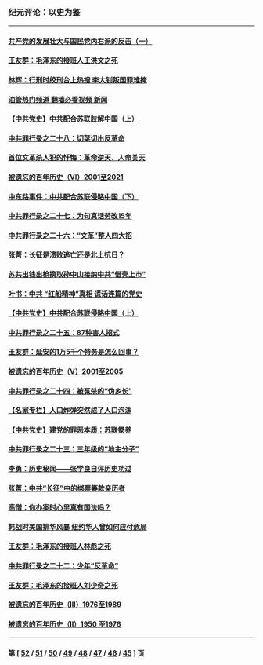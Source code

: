 ### 纪元评论：以史为鉴
---
#### [共产党的发展壮大与国民党内右派的反击（一）](../../pages/nsc1028/n13033620.md?06200330) 
#### [王友群：毛泽东的接班人王洪文之死](../../pages/nsc1028/n13032288.md?06200330) 
#### [林辉：行刑时绞刑台上热搜 李大钊叛国罪难掩](../../pages/nsc1028/n13031965.md?06200330) 
#### [油管热门频道 翻墙必看视频 新闻](ok?06200330)
#### [【中共党史】中共配合苏联肢解中国（上）](../../pages/nsc1028/n13030262.md?06200330) 
#### [中共罪行录之二十八：切菜切出反革命](../../pages/nsc1028/n13030600.md?06200330) 
#### [首位文革杀人犯的忏悔：革命逆天、人命关天](../../pages/nsc1028/n13030146.md?06200330) 
#### [被遗忘的百年历史（VI）2001至2021](../../pages/nsc1028/n13001669.md?06200330) 
#### [中东路事件：中共配合苏联侵略中国（下）](../../pages/nsc1028/n13022783.md?06200330) 
#### [中共罪行录之二十七：为句真话劳改15年](../../pages/nsc1028/n13023054.md?06200330) 
#### [中共罪行录之二十六：“文革”整人四大招](../../pages/nsc1028/n13020689.md?06200330) 
#### [张菁：长征是溃败逃亡还是北上抗日？](../../pages/nsc1028/n13020585.md?06200330) 
#### [苏共出钱出枪换取孙中山接纳中共“借壳上市”](../../pages/nsc1028/n13020354.md?06200330) 
#### [叶书：中共 “红船精神”真相 谎话连篇的党史](../../pages/nsc1028/n13020296.md?06200330) 
#### [【中共党史】中共配合苏联侵略中国（上）](../../pages/nsc1028/n13020167.md?06200330) 
#### [中共罪行录之二十五：87种害人招式](../../pages/nsc1028/n13018945.md?06200330) 
#### [王友群：延安的1万5千个特务是怎么回事？](../../pages/nsc1028/n13016395.md?06200330) 
#### [被遗忘的百年历史（V）2001至2005](../../pages/nsc1028/n13001609.md?06200330) 
#### [中共罪行录之二十四：被冤杀的“伪乡长”](../../pages/nsc1028/n13015342.md?06200330) 
#### [【名家专栏】人口炸弹突然成了人口泡沫](../../pages/nsc1028/n13012901.md?06200330) 
#### [【中共党史】建党的罪恶本质：苏联豢养](../../pages/nsc1028/n13011888.md?06200330) 
#### [中共罪行录之二十三：三年级的“地主分子”](../../pages/nsc1028/n13009729.md?06200330) 
#### [李勇：历史秘闻——张学良自评历史功过](../../pages/nsc1028/n13004467.md?06200330) 
#### [张菁：中共“长征”中的绑票筹款亲历者](../../pages/nsc1028/n13003575.md?06200330) 
#### [高僧：你办案时心里真有国法吗？](../../pages/nsc1028/n13002424.md?06200330) 
#### [韩战时美国排华风暴 纽约华人曾如何应付危局](../../pages/nsc1028/n13002345.md?06200330) 
#### [王友群：毛泽东的接班人林彪之死](../../pages/nsc1028/n12997401.md?06200330) 
#### [中共罪行录之二十二：少年“反革命”](../../pages/nsc1028/n12998426.md?06200330) 
#### [王友群：毛泽东的接班人刘少奇之死](../../pages/nsc1028/n12991772.md?06200330) 
#### [被遗忘的百年历史（III）1976至1989](../../pages/nsc1028/n12991962.md?06200330) 
#### [被遗忘的百年历史（II）1950 至1976](../../pages/nsc1028/n12989161.md?06200330) 

---
#### 第 [ [52](./52.md?06200330) / [51](./51.md?06200330) / [50](./50.md?06200330) / [49](./49.md?06200330) / [48](./48.md?06200330) / [47](./47.md?06200330) / [46](./46.md?06200330) / [45](./45.md?06200330) ] 页

